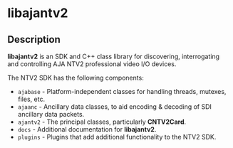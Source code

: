 # libajantv2

## Description

**libajantv2** is an SDK and C++ class library for discovering, interrogating and controlling AJA NTV2 professional video I/O devices.

The NTV2 SDK has the following components:
- `ajabase` - Platform-independent classes for handling threads, mutexes, files, etc.
- `ajaanc` - Ancillary data classes, to aid encoding & decoding of SDI ancillary data packets.
- `ajantv2` - The principal classes, particularly **CNTV2Card**.
- `docs` - Additional documentation for **libajantv2**.
- `plugins` - Plugins that add additional functionality to the NTV2 SDK.
